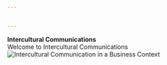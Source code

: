 ```yaml
---


---
```


<p><strong>Intercultural Communications</strong><br>
Welcome to Intercultural Communications <img src="https://upload.wikimedia.org/wikipedia/commons/6/6c/Ghozt_Tramp_-_Business_Communication_Duplicat_model.jpg" alt="Intercultural Communication in a Business Context"></p>

